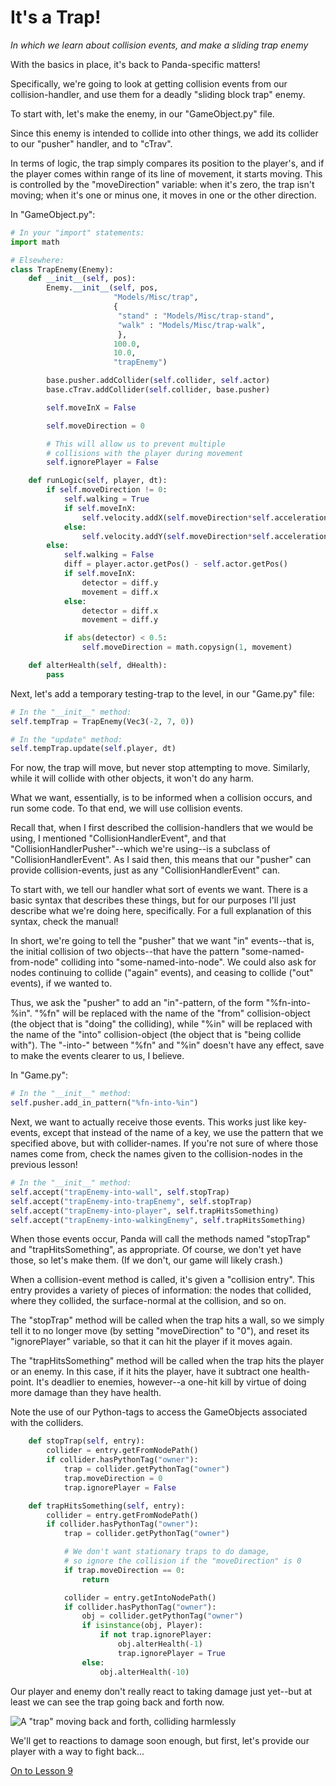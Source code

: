It's a Trap!
=
_In which we learn about collision events, and make a sliding trap enemy_

With the basics in place, it's back to Panda-specific matters!

Specifically, we're going to look at getting collision events from our collision-handler, and use them for a deadly "sliding block trap" enemy.

To start with, let's make the enemy, in our "GameObject.py" file.

Since this enemy is intended to collide into other things, we add its collider to our "pusher" handler, and to "cTrav".

In terms of logic, the trap simply compares its position to the player's, and if the player comes within range of its line of movement, it starts moving. This is controlled by the "moveDirection" variable: when it's zero, the trap isn't moving; when it's one or minus one, it moves in one or the other direction.

In "GameObject.py":
```python
# In your "import" statements:
import math
```

```python
# Elsewhere:
class TrapEnemy(Enemy):
    def __init__(self, pos):
        Enemy.__init__(self, pos,
                       "Models/Misc/trap",
                       {
                        "stand" : "Models/Misc/trap-stand",
                        "walk" : "Models/Misc/trap-walk",
                        },
                       100.0,
                       10.0,
                       "trapEnemy")

        base.pusher.addCollider(self.collider, self.actor)
        base.cTrav.addCollider(self.collider, base.pusher)

        self.moveInX = False

        self.moveDirection = 0

        # This will allow us to prevent multiple
        # collisions with the player during movement
        self.ignorePlayer = False

    def runLogic(self, player, dt):
        if self.moveDirection != 0:
            self.walking = True
            if self.moveInX:
                self.velocity.addX(self.moveDirection*self.acceleration*dt)
            else:
                self.velocity.addY(self.moveDirection*self.acceleration*dt)
        else:
            self.walking = False
            diff = player.actor.getPos() - self.actor.getPos()
            if self.moveInX:
                detector = diff.y
                movement = diff.x
            else:
                detector = diff.x
                movement = diff.y

            if abs(detector) < 0.5:
                self.moveDirection = math.copysign(1, movement)

    def alterHealth(self, dHealth):
        pass
```

Next, let's add a temporary testing-trap to the level, in our "Game.py" file:

```python
# In the "__init__" method:
self.tempTrap = TrapEnemy(Vec3(-2, 7, 0))
```
```python
# In the "update" method:
self.tempTrap.update(self.player, dt)
```

For now, the trap will move, but never stop attempting to move. Similarly, while it will collide with other objects, it won't do any harm.

What we want, essentially, is to be informed when a collision occurs, and run some code. To that end, we will use collision events.

Recall that, when I first described the collision-handlers that we would be using, I mentioned "CollisionHandlerEvent", and that "CollisionHandlerPusher"--which we're using--is a subclass of "CollisionHandlerEvent". As I said then, this means that our "pusher" can provide collision-events, just as any "CollisionHandlerEvent" can.

To start with, we tell our handler what sort of events we want. There is a basic syntax that describes these things, but for our purposes I'll just describe what we're doing here, specifically. For a full explanation of this syntax, check the manual!

In short, we're going to tell the "pusher" that we want "in" events--that is, the initial collision of two objects--that have the pattern "some-named-from-node" colliding into "some-named-into-node". We could also ask for nodes continuing to collide ("again" events), and ceasing to collide ("out" events), if we wanted to.

Thus, we ask the "pusher" to add an "in"-pattern, of the form "%fn-into-%in". "%fn" will be replaced with the name of the "from" collision-object (the object that is "doing" the colliding), while "%in" will be replaced with the name of the "into" collision-object (the object that is "being collide with"). The "-into-" between "%fn" and "%in" doesn't have any effect, save to make the events clearer to us, I believe.

In "Game.py":
```python
# In the "__init__" method:
self.pusher.add_in_pattern("%fn-into-%in")
```

Next, we want to actually receive those events. This works just like key-events, except that instead of the name of a key, we use the pattern that we specified above, but with collider-names. If you're not sure of where those names come from, check the names given to the collision-nodes in the previous lesson!

```python
# In the "__init__" method:
self.accept("trapEnemy-into-wall", self.stopTrap)
self.accept("trapEnemy-into-trapEnemy", self.stopTrap)
self.accept("trapEnemy-into-player", self.trapHitsSomething)
self.accept("trapEnemy-into-walkingEnemy", self.trapHitsSomething)
```

When those events occur, Panda will call the methods named "stopTrap" and "trapHitsSomething", as appropriate. Of course, we don't yet have those, so let's make them. (If we don't, our game will likely crash.)

When a collision-event method is called, it's given a "collision entry". This entry provides a variety of pieces of information: the nodes that collided, where they collided, the surface-normal at the collision, and so on.

The "stopTrap" method will be called when the trap hits a wall, so we simply tell it to no longer move (by setting "moveDirection" to "0"), and reset its "ignorePlayer" variable, so that it can hit the player if it moves again.

The "trapHitsSomething" method will be called when the trap hits the player or an enemy. In this case, if it hits the player, have it subtract one health-point. It's deadlier to enemies, however--a one-hit kill by virtue of doing more damage than they have health.

Note the use of our Python-tags to access the GameObjects associated with the colliders.

```python
    def stopTrap(self, entry):
        collider = entry.getFromNodePath()
        if collider.hasPythonTag("owner"):
            trap = collider.getPythonTag("owner")
            trap.moveDirection = 0
            trap.ignorePlayer = False

    def trapHitsSomething(self, entry):
        collider = entry.getFromNodePath()
        if collider.hasPythonTag("owner"):
            trap = collider.getPythonTag("owner")

            # We don't want stationary traps to do damage,
            # so ignore the collision if the "moveDirection" is 0
            if trap.moveDirection == 0:
                return

            collider = entry.getIntoNodePath()
            if collider.hasPythonTag("owner"):
                obj = collider.getPythonTag("owner")
                if isinstance(obj, Player):
                    if not trap.ignorePlayer:
                        obj.alterHealth(-1)
                        trap.ignorePlayer = True
                else:
                    obj.alterHealth(-10)
```

Our player and enemy don't really react to taking damage just yet--but at least we can see the trap going back and forth now.

![A "trap" moving back and forth, colliding harmlessly](images/tutHarmlessTrap.gif "Bump. Bump.")

We'll get to reactions to damage soon enough, but first, let's provide our player with a way to fight back...

[On to Lesson 9][next]

[next]: tut_lesson09.html
